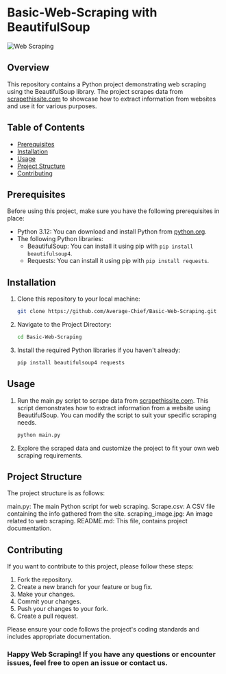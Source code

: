 # Basic-Web-Scraping with BeautifulSoup

![Web Scraping](https://raw.githubusercontent.com/yourusername/your-repo-name/main/scraping_image.jpg)

## Overview

This repository contains a Python project demonstrating web scraping using the BeautifulSoup library. The project scrapes data from [scrapethissite.com](https://www.scrapethissite.com/) to showcase how to extract information from websites and use it for various purposes.

## Table of Contents

- [Prerequisites](#prerequisites)
- [Installation](#installation)
- [Usage](#usage)
- [Project Structure](#project-structure)
- [Contributing](#contributing)

## Prerequisites

Before using this project, make sure you have the following prerequisites in place:

- Python 3.12: You can download and install Python from [python.org](https://www.python.org/downloads/).
- The following Python libraries:
  - BeautifulSoup: You can install it using pip with `pip install beautifulsoup4`.
  - Requests: You can install it using pip with `pip install requests`.

## Installation


1. Clone this repository to your local machine:

   ```bash
   git clone https://github.com/Average-Chief/Basic-Web-Scraping.git

2. Navigate to the Project Directory:

   ```bash
   cd Basic-Web-Scraping

3. Install the required Python libraries if you haven't already:

   ```bash
   pip install beautifulsoup4 requests

## Usage

1. Run the main.py script to scrape data from [scrapethissite.com](https://www.scrapethissite.com/). This script demonstrates how to extract information from a website using BeautifulSoup. You can modify the script to suit your specific scraping needs.

   ```bash
   python main.py
   
2. Explore the scraped data and customize the project to fit your own web scraping requirements.

## Project Structure

The project structure is as follows:

main.py: The main Python script for web scraping.
Scrape.csv: A CSV file containing the info gathered from the site.
scraping_image.jpg: An image related to web scraping.
README.md: This file, contains project documentation.

## Contributing

If you want to contribute to this project, please follow these steps:

1. Fork the repository.
2. Create a new branch for your feature or bug fix.
3. Make your changes.
4. Commit your changes.
5. Push your changes to your fork.
6. Create a pull request.
   
Please ensure your code follows the project's coding standards and includes appropriate documentation.

### Happy Web Scraping! If you have any questions or encounter issues, feel free to open an issue or contact us.
